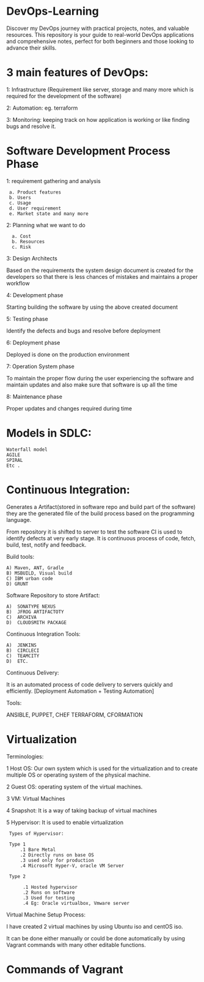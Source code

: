 # DevOps-Learning
Discover my DevOps journey with practical projects, notes, and valuable resources. This repository is your guide to real-world DevOps applications and comprehensive notes, perfect for both beginners and those looking to advance their skills.


# 3 main features of DevOps:
1: Infrastructure (Requirement like server, storage and many more which is required for the development of the software)

2: Automation: eg.  terraform 

3: Monitoring: keeping track on how application is working or like finding bugs and resolve it.

# Software Development Process Phase

1: requirement gathering and analysis

     a.	Product features
     b.	Users
     c.	Usage
     d.	User requirement
     e.	Market state and many more

2: Planning what we want to do

      a. Cost
      b. Resources 
      c. Risk

3: Design Architects

Based on the requirements the system design document is created for the developers so that there is less chances of mistakes and maintains a proper workflow

4: Development phase

Starting building the software by using the above created document

5: Testing phase

Identify the defects and bugs and resolve before deployment

6: Deployment phase

Deployed is done on the production environment

7: Operation System phase
    
To maintain the proper flow during the user experiencing the software and maintain updates and also make sure that software is up all the time

8: Maintenance phase

 Proper updates and changes required during time

# Models in SDLC:
   	Waterfall model
    AGILE
    SPIRAL 
    Etc .


# Continuous Integration:
Generates a Artifact(stored in software repo and build part of the software) they are the generated file of the build process based on the programming language.

From repository it is shifted to server to test the software
CI is used to identify defects at very early stage. It is continuous process of code, fetch, build, test, notify and feedback.

Build tools: 

    A) Maven, ANT, Gradle 
    B) MSBUILD, Visual build
    C) IBM urban code
    D) GRUNT

Software Repository to store Artifact:

    A)	SONATYPE NEXUS
    B)	JFROG ARTIFACTOTY
    C)	ARCHIVA
    D)	CLOUDSMITH PACKAGE

Continuous Integration Tools:

    A)	JENKINS
    B)	CIRCLECI
    C)	TEAMCITY
    D)	ETC.

Continuous Delivery: 

It is an automated process of code delivery to servers quickly and efficiently.  [Deployment Automation + Testing Automation]

Tools: 

ANSIBLE, PUPPET, CHEF
TERRAFORM, CFORMATION

# Virtualization

Terminologies:

1 Host OS: Our own system which is used for the virtualization and to create multiple OS or operating system of the physical machine.

2 Guest OS: operating system of the virtual machines.

3 VM: Virtual Machines

4 Snapshot: It is a way of taking backup of virtual machines

5 Hypervisor: It is used to enable virtualization

     Types of Hypervisor:
     
     Type 1 
         .1 Bare Metal
         .2 Directly runs on base OS
         .3 used only for production
         .4 Microsoft Hyper-V, oracle VM Server
    
     Type 2
     
          .1 Hosted hypervisor
          .2 Runs on software
          .3 Used for testing 
          .4 Eg: Oracle virtualbox, Vmware server

Virtual Machine Setup Process:

I have created 2 virtual machines by using Ubuntu iso and centOS iso.

It can be done either manually or could be done automatically by using Vagrant commands with many other editable functions.

# Commands of Vagrant
